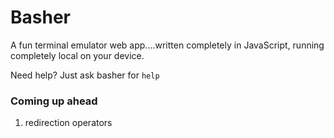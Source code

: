 # Basher
A fun terminal emulator web app....written completely in JavaScript, running completely local on your device.

Need help? Just ask basher for ```help```

### Coming up ahead
1. redirection operators
